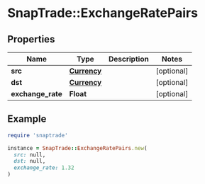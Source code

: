 # SnapTrade::ExchangeRatePairs

## Properties

| Name | Type | Description | Notes |
| ---- | ---- | ----------- | ----- |
| **src** | [**Currency**](Currency.md) |  | [optional] |
| **dst** | [**Currency**](Currency.md) |  | [optional] |
| **exchange_rate** | **Float** |  | [optional] |

## Example

```ruby
require 'snaptrade'

instance = SnapTrade::ExchangeRatePairs.new(
  src: null,
  dst: null,
  exchange_rate: 1.32
)
```

